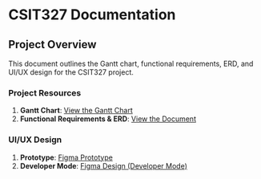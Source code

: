 # CSIT327 Documentation

## Project Overview

This document outlines the Gantt chart, functional requirements, ERD, and UI/UX design for the CSIT327 project.

### Project Resources

1. **Gantt Chart**: [View the Gantt Chart](https://docs.google.com/spreadsheets/d/1WhvV2nu9Dmaa6ur___P-8IkeCW_JRyXy/edit?usp=drive_link&ouid=111954012838656286849&rtpof=true&sd=true)
2. **Functional Requirements & ERD**: [View the Document](https://docs.google.com/document/d/1BPyiIekjZSr-3ZxI3O1co8hnMoSiAlF9UPLC84fAHmI/edit?usp=sharing)

### UI/UX Design

1. **Prototype**: [Figma Prototype](https://www.figma.com/proto/JTNKVPvM3Tbhcq9Ys31q5A/CSIT327---UI%2FUX?node-id=0-1&t=XJqH76OZ3BGsQwSq-1)
2. **Developer Mode**: [Figma Design (Developer Mode)](https://www.figma.com/design/JTNKVPvM3Tbhcq9Ys31q5A/CSIT327---UI%2FUX?node-id=0-1&m=dev&t=XJqH76OZ3BGsQwSq-1)

